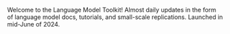 Welcome to the Language Model Toolkit! Almost daily updates in the form of language model docs, tutorials, and small-scale replications. Launched in mid-June of 2024.